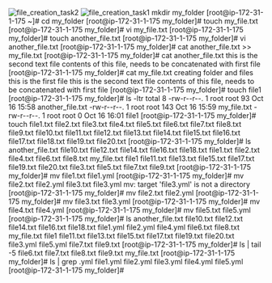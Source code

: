 ![file_creation_task2](https://github.com/user-attachments/assets/2364cf9c-7af5-46dc-8093-f437d7d2bb14)
![file_creation_task1](https://github.com/user-attachments/assets/d15ee6ca-2d00-47ce-8874-a1bc6887eb25)
 mkdir my_folder
[root@ip-172-31-1-175 ~]# cd my_folder
[root@ip-172-31-1-175 my_folder]# touch my_file.txt
[root@ip-172-31-1-175 my_folder]# vi my_file.txt
[root@ip-172-31-1-175 my_folder]# touch another_file.txt
[root@ip-172-31-1-175 my_folder]# vi another_file.txt
[root@ip-172-31-1-175 my_folder]# cat another_file.txt >> my_file.txt
[root@ip-172-31-1-175 my_folder]# cat another_file.txt
this is the second text file
contents of this file, needs to be concatenated with first file
[root@ip-172-31-1-175 my_folder]# cat my_file.txt
creating folder and files
this is the first file
this is the second text file
contents of this file, needs to be concatenated with first file
[root@ip-172-31-1-175 my_folder]# touch file1
[root@ip-172-31-1-175 my_folder]# ls -ltr
total 8
-rw-r--r--. 1 root root  93 Oct 16 15:58 another_file.txt
-rw-r--r--. 1 root root 143 Oct 16 15:59 my_file.txt
-rw-r--r--. 1 root root   0 Oct 16 16:01 file1
[root@ip-172-31-1-175 my_folder]# touch file1.txt file2.txt file3.txt file4.txt file5.txt file6.txt file7.txt file8.txt file9.txt file10.txt file11.txt file12.txt file13.txt file14.txt file15.txt file16.txt file17.txt file18.txt file19.txt file20.txt
[root@ip-172-31-1-175 my_folder]# ls
another_file.txt  file10.txt  file12.txt  file14.txt  file16.txt  file18.txt  file1.txt   file2.txt  file4.txt  file6.txt  file8.txt  my_file.txt
file1             file11.txt  file13.txt  file15.txt  file17.txt  file19.txt  file20.txt  file3.txt  file5.txt  file7.txt  file9.txt
[root@ip-172-31-1-175 my_folder]# mv file1.txt file1.yml
[root@ip-172-31-1-175 my_folder]# mv file2.txt file2.yml file3.txt file3.yml
mv: target 'file3.yml' is not a directory
[root@ip-172-31-1-175 my_folder]# mv file2.txt file2.yml
[root@ip-172-31-1-175 my_folder]# mv file3.txt file3.yml
[root@ip-172-31-1-175 my_folder]# mv file4.txt file4.yml
[root@ip-172-31-1-175 my_folder]# mv file5.txt file5.yml
[root@ip-172-31-1-175 my_folder]# ls
another_file.txt  file10.txt  file12.txt  file14.txt  file16.txt  file18.txt  file1.yml   file2.yml  file4.yml  file6.txt  file8.txt  my_file.txt
file1             file11.txt  file13.txt  file15.txt  file17.txt  file19.txt  file20.txt  file3.yml  file5.yml  file7.txt  file9.txt
[root@ip-172-31-1-175 my_folder]# ls | tail -5
file6.txt
file7.txt
file8.txt
file9.txt
my_file.txt
[root@ip-172-31-1-175 my_folder]# ls | grep .yml
file1.yml
file2.yml
file3.yml
file4.yml
file5.yml
[root@ip-172-31-1-175 my_folder]#
